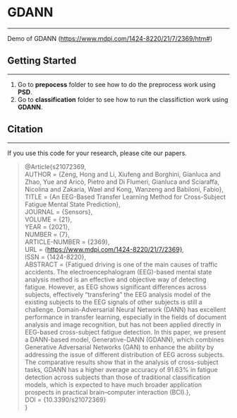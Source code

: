 # GDANN

--------------
Demo of GDANN (https://www.mdpi.com/1424-8220/21/7/2369/htm#)



## Getting Started

---------------

1. Go to **prepocess** folder to see how to do the preprocess work using **PSD**.
2. Go to **classification** folder to see how to run the classifiction work using **GDANN**.



## Citation

-------

If you use this code for your research, please cite our papers.

>@Article{s21072369,\
AUTHOR = {Zeng, Hong and Li, Xiufeng and Borghini, Gianluca and Zhao, Yue and Aricò, Pietro and Di Flumeri, Gianluca and Sciaraffa, Nicolina and Zakaria, Wael and Kong, Wanzeng and Babiloni, Fabio},\
TITLE = {An EEG-Based Transfer Learning Method for Cross-Subject Fatigue Mental State Prediction},\
JOURNAL = {Sensors},\
VOLUME = {21},\
YEAR = {2021},\
NUMBER = {7},\
ARTICLE-NUMBER = {2369},\
URL = {https://www.mdpi.com/1424-8220/21/7/2369}, \
ISSN = {1424-8220},\
ABSTRACT = {Fatigued driving is one of the main causes of traffic accidents. The electroencephalogram (EEG)-based mental state analysis method is an effective and objective way of detecting fatigue. However, as EEG shows significant differences across subjects, effectively “transfering” the EEG analysis model of the existing subjects to the EEG signals of other subjects is still a challenge. Domain-Adversarial Neural Network (DANN) has excellent performance in transfer learning, especially in the fields of document analysis and image recognition, but has not been applied directly in EEG-based cross-subject fatigue detection. In this paper, we present a DANN-based model, Generative-DANN (GDANN), which combines Generative Adversarial Networks (GAN) to enhance the ability by addressing the issue of different distribution of EEG across subjects. The comparative results show that in the analysis of cross-subject tasks, GDANN has a higher average accuracy of 91.63% in fatigue detection across subjects than those of traditional classification models, which is expected to have much broader application prospects in practical brain–computer interaction (BCI).},\
DOI = {10.3390/s21072369}\
}



